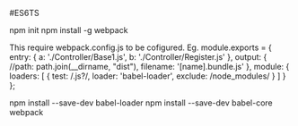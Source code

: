 #ES6TS

npm init
npm install -g webpack

This require webpack.config.js to be cofigured.
Eg.
  module.exports = {
        entry: {
          a:  './Controller/Base1.js',
          b: './Controller/Register.js'
        },
        output: {
            //path: path.join(__dirname, "dist"),
            filename: '[name].bundle.js'
        },
        module: {
            loaders: [
                { test: /\.js?/, loader: 'babel-loader', exclude: /node_modules/ }
           ]
        }
    };
    
npm install --save-dev babel-loader
npm install --save-dev babel-core
webpack
